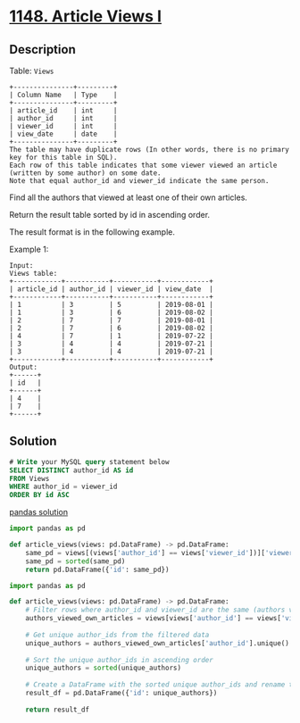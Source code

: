 # [1148. Article Views I](https://leetcode.com/problems/article-views-i/)

## Description

Table: `Views`
```
+---------------+---------+
| Column Name   | Type    |
+---------------+---------+
| article_id    | int     |
| author_id     | int     |
| viewer_id     | int     |
| view_date     | date    |
+---------------+---------+
The table may have duplicate rows (In other words, there is no primary key for this table in SQL).
Each row of this table indicates that some viewer viewed an article (written by some author) on some date. 
Note that equal author_id and viewer_id indicate the same person.
```

Find all the authors that viewed at least one of their own articles.

Return the result table sorted by id in ascending order.

The result format is in the following example.


Example 1:
```
Input: 
Views table:
+------------+-----------+-----------+------------+
| article_id | author_id | viewer_id | view_date  |
+------------+-----------+-----------+------------+
| 1          | 3         | 5         | 2019-08-01 |
| 1          | 3         | 6         | 2019-08-02 |
| 2          | 7         | 7         | 2019-08-01 |
| 2          | 7         | 6         | 2019-08-02 |
| 4          | 7         | 1         | 2019-07-22 |
| 3          | 4         | 4         | 2019-07-21 |
| 3          | 4         | 4         | 2019-07-21 |
+------------+-----------+-----------+------------+
Output: 
+------+
| id   |
+------+
| 4    |
| 7    |
+------+
```

## Solution

```sql
# Write your MySQL query statement below
SELECT DISTINCT author_id AS id
FROM Views
WHERE author_id = viewer_id
ORDER BY id ASC
```

[pandas solution](https://leetcode.com/problems/article-views-i/solutions/3852944/pandas-my-sql-very-simple-with-approach-and-explanation/?envType=study-plan-v2&envId=30-days-of-pandas&lang=pythondata)

```python
import pandas as pd

def article_views(views: pd.DataFrame) -> pd.DataFrame:
    same_pd = views[(views['author_id'] == views['viewer_id'])]['viewer_id'].unique()
    same_pd = sorted(same_pd)
    return pd.DataFrame({'id': same_pd})
```

```python
import pandas as pd

def article_views(views: pd.DataFrame) -> pd.DataFrame:
    # Filter rows where author_id and viewer_id are the same (authors viewing their own articles)
    authors_viewed_own_articles = views[views['author_id'] == views['viewer_id']]
    
    # Get unique author_ids from the filtered data
    unique_authors = authors_viewed_own_articles['author_id'].unique()
    
    # Sort the unique author_ids in ascending order
    unique_authors = sorted(unique_authors)
    
    # Create a DataFrame with the sorted unique author_ids and rename the 'author_id' column to 'id'
    result_df = pd.DataFrame({'id': unique_authors})
    
    return result_df
```